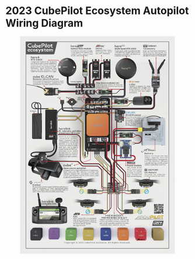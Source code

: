 # 2023 CubePilot Ecosystem Autopilot Wiring Diagram

<figure><img src="../.gitbook/assets/2023 CubePilot Ecosystem Autopilot Wiring Diagram.jpg" alt=""><figcaption></figcaption></figure>
